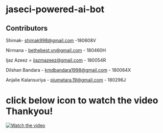 # jaseci-powered-ai-bot

## Contributors
   Shimak- shimak998@gmail.com -180608V 
   
   Nirmana - bethebest.vn@gmail.com - 180460H 
   
   Ijaz Azeez = ijazmazeez@gmail.com - 180054R
   
   Dilshan Bandara - kmdbandara1998@gmail.com - 180064X
   
   Anjalie Kalansuriya - piumatara.19@gmail.com - 180296J


# click below icon to watch the video Thankyou!

[![Watch the video](https://img.freepik.com/premium-vector/watch-now-video-play-button-icon-vector_399089-1542.jpg)](https://dms.uom.lk/s/tKm8AozBCYyKbQ6/download)
